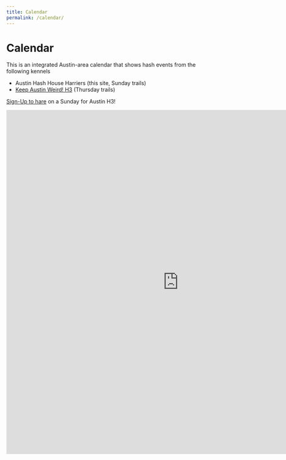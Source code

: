 ```yaml
---
title: Calendar
permalink: /calendar/
---
```

# Calendar
This is an integrated Austin-area calendar that shows hash events from the following kennels

* Austin Hash House Harriers (this site, Sunday trails)
* [Keep Austin Weird! H3](https://kawh3.com) (Thursday trails)

[Sign-Up to hare](haring.html) on a Sunday for Austin H3!

<p><iframe loading="lazy" style="border: 0;" src="https://www.google.com/calendar/embed?title=Austin%20H3%20and%20KAW!H3%20Events&amp;src=austin.ah3%40gmail.com&amp;src=o2v8lpb3bs3kpohpi6hd0g426k%40group.calendar.google.com&amp;ctz=America/Chicago" width="900" height="900" frameborder="0" scrolling="no"></iframe></p>
